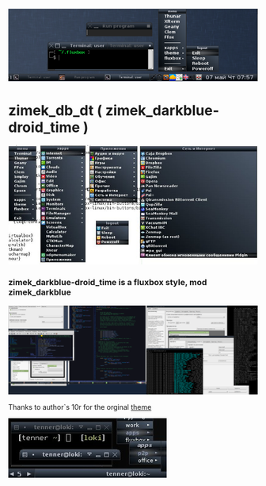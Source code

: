 ![](https://raw.githubusercontent.com/slacknk/themes/master/fluxbox/zimek_db_dt/files/screen-150507-075804.png)

# zimek_db_dt ( zimek_darkblue-droid_time )

![](https://raw.githubusercontent.com/slacknk/themes/master/fluxbox/zimek_db_dt/files/screen-150719-025057.jpg)

### zimek_darkblue-droid_time is a fluxbox style, mod zimek_darkblue

![](https://raw.githubusercontent.com/slacknk/themes/master/fluxbox/zimek_db_dt/files/screen-150506-232252.png)

Thanks to author`s 10r for the orginal [theme](http://www.tenr.de/styles/allstyles.php)

![](https://raw.githubusercontent.com/slacknk/themes/master/fluxbox/zimek_db_dt/files/preview.jpg)
